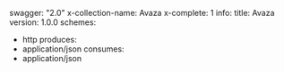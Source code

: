 swagger: "2.0"
x-collection-name: Avaza
x-complete: 1
info:
  title: Avaza
  version: 1.0.0
schemes:
- http
produces:
- application/json
consumes:
- application/json